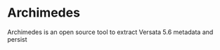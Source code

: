 Archimedes
==========

Archimedes is an open source tool to extract Versata 5.6 metadata and persist 

